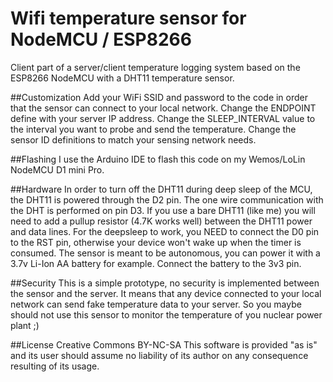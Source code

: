 # Wifi temperature sensor for NodeMCU / ESP8266
Client part of a server/client temperature logging system based on the ESP8266 NodeMCU with a DHT11 temperature sensor.

##Customization
Add your WiFi SSID and password to the code in order that the sensor can connect to your local network.
Change the ENDPOINT define with your server IP address.
Change the SLEEP_INTERVAL value to the interval you want to probe and send the temperature.
Change the sensor ID definitions to match your sensing network needs.

##Flashing
I use the Arduino IDE to flash this code on my Wemos/LoLin NodeMCU D1 mini Pro.

##Hardware
In order to turn off the DHT11 during deep sleep of the MCU, the DHT11 is powered through the D2 pin. 
The one wire communication with the DHT is performed on pin D3.
If you use a bare DHT11 (like me) you will need to add a pullup resistor (4.7K works well) between the DHT11 power and data lines.
For the deepsleep to work, you NEED to connect the D0 pin to the RST pin, otherwise your device won't wake up when the timer is consumed.
The sensor is meant to be autonomous, you can power it with a 3.7v Li-Ion AA battery for example. Connect the battery to the 3v3 pin.

##Security
This is a simple prototype, no security is implemented between the sensor and the server. 
It means that any device connected to your local network can send fake temperature data to your server.
So you maybe should not use this sensor to monitor the temperature of you nuclear power plant ;)

##License
Creative Commons BY-NC-SA
This software is provided "as is" and its user should assume no liability of its author on any consequence resulting of its usage.
